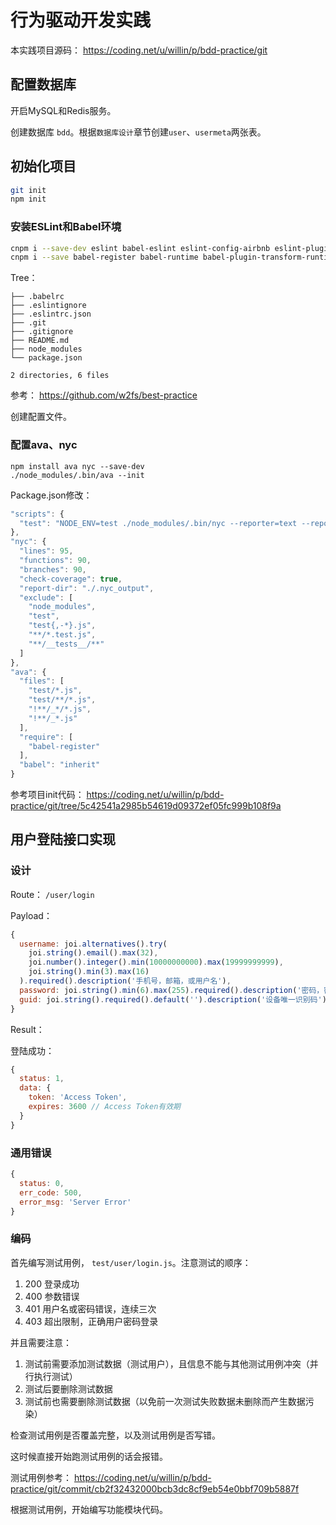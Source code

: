 # 行为驱动开发实践

本实践项目源码： <https://coding.net/u/willin/p/bdd-practice/git>

## 配置数据库

开启MySQL和Redis服务。

创建数据库 `bdd`。根据`数据库设计`章节创建`user`、`usermeta`两张表。

## 初始化项目

```bash
git init
npm init
```

### 安装ESLint和Babel环境

```bash
cnpm i --save-dev eslint babel-eslint eslint-config-airbnb eslint-plugin-import eslint-plugin-react
cnpm i --save babel-register babel-runtime babel-plugin-transform-runtime babel-preset-es2015 babel-preset-es2015-loose babel-preset-stage-1
```

Tree：

```
├── .babelrc
├── .eslintignore
├── .eslintrc.json
├── .git
├── .gitignore
├── README.md
├── node_modules
└── package.json

2 directories, 6 files
```

参考： <https://github.com/w2fs/best-practice>

创建配置文件。

### 配置ava、nyc

```
npm install ava nyc --save-dev
./node_modules/.bin/ava --init
```

Package.json修改：

```js
"scripts": {
  "test": "NODE_ENV=test ./node_modules/.bin/nyc --reporter=text --reporter=html ./node_modules/.bin/ava -v --fail-fast"
},
"nyc": {
  "lines": 95,
  "functions": 90,
  "branches": 90,
  "check-coverage": true,
  "report-dir": "./.nyc_output",
  "exclude": [
    "node_modules",
    "test",
    "test{,-*}.js",
    "**/*.test.js",
    "**/__tests__/**"
  ]
},
"ava": {
  "files": [
    "test/*.js",
    "test/**/*.js",
    "!**/_*/*.js",
    "!**/_*.js"
  ],
  "require": [
    "babel-register"
  ],
  "babel": "inherit"
}
```

参考项目init代码：  <https://coding.net/u/willin/p/bdd-practice/git/tree/5c42541a2985b54619d09372ef05fc999b108f9a>

## 用户登陆接口实现

### 设计

Route： `/user/login`

Payload：

```js
{
  username: joi.alternatives().try(
    joi.string().email().max(32),
    joi.number().integer().min(10000000000).max(19999999999),
    joi.string().min(3).max(16)
  ).required().description('手机号，邮箱，或用户名'),
  password: joi.string().min(6).max(255).required().description('密码，密文'),
  guid: joi.string().required().default('').description('设备唯一识别码')
}
```

Result：

登陆成功：

```js
{
  status: 1,
  data: {
    token: 'Access Token',
    expires: 3600 // Access Token有效期
  }
}
```

### 通用错误

```js
{
  status: 0,
  err_code: 500,
  error_msg: 'Server Error'
}
```

### 编码

首先编写测试用例， `test/user/login.js`。注意测试的顺序：

1. 200 登录成功
2. 400 参数错误
3. 401 用户名或密码错误，连续三次
4. 403 超出限制，正确用户密码登录

并且需要注意：

1. 测试前需要添加测试数据（测试用户），且信息不能与其他测试用例冲突（并行执行测试）
2. 测试后要删除测试数据
3. 测试前也需要删除测试数据（以免前一次测试失败数据未删除而产生数据污染）

检查测试用例是否覆盖完整，以及测试用例是否写错。

这时候直接开始跑测试用例的话会报错。

测试用例参考： <https://coding.net/u/willin/p/bdd-practice/git/commit/cb2f32432000bcb3dc8cf9eb54e0bbf709b5887f>

根据测试用例，开始编写功能模块代码。
